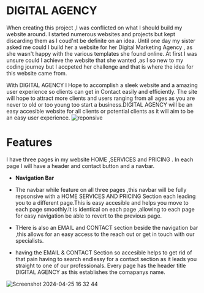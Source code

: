 

# DIGITAL AGENCY

When creating this project ,I was conflicted on what I should build my website around.
I started numerous websites and projects but kept discarding them as I coud'nt be definite on
an idea. Until one day my sister asked me could I build her a website for her Digital Marketing 
Agency , as she wasn't happy with the various templates she found online. At first I was unsure 
could I achieve the  website that she wanted ,as I so new to my coding journey but I accpeted her challenge 
and that is where the idea for this website came from.

With DIGITAL AGENCY I Hope to accomplish a sleek website and a amazing user experience so clients
can get in Contact easily and efficiently. The site will hope to attract more clients and users
ranging from all ages as you are never to old or too young too start a business.DIGITAL AGENCY 
will be an easy accesible website for all clients or potential clients as it will aim to be 
an easy user experience.
![reponsive](https://github.com/noeldugg/jimmyn/assets/157477260/466a48fd-79c7-4431-a2c2-3fe3202fde74)

# Features

I have three pages in my website HOME ,SERVICES and PRICING .
In each page I will have a header and contact button and a navbar. 

- __Navigation Bar__

- The navbar while feature on all three pages ,this navbar will be fully  repsonsive with a HOME SERVICES AND PRICING Section each leading you to a different page.This is easy accesible and helps you move to each page smoothly.It is identical on each page ,allowing to each page for easy navigation be able to revert to the previous page. 
- THere is also an EMAIL and CONTACT section beside the navigation bar ,this allows for an easy access to the reach out or get in touch with our specialists.
- having the EMAIL & CONTACT Section so accesible helps to get rid of that pain having to search endlessy for a contact section as it leads you straight to one of our professionals.
Every page has the header title DIGITAL AGENCY as this establishes the comapanys name.

![Screenshot 2024-04-25 16 32 44](https://github.com/noeldugg/jimmyn/assets/157477260/0fa9e67c-e457-4a36-98ad-18378be89302)

